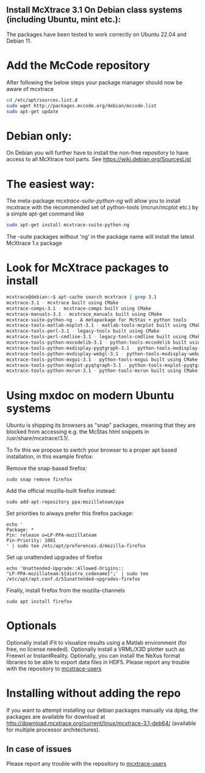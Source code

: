 ## Install McXtrace 3.1 On Debian class systems (including Ubuntu, mint etc.):
The packages have been tested to work correctly on Ubuntu 22.04 and Debian 11.

# Add the McCode repository
After following the below steps your package manager should now be aware of mcxtrace
```bash
cd /etc/apt/sources.list.d
sudo wget http://packages.mccode.org/debian/mccode.list
sudo apt-get update
```

# Debian only:
On Debian you will further have to install the non-free repository to have access to all McXtrace tool parts. See https://wiki.debian.org/SourcesList

# The easiest way:
The meta-package *mcxtrace-suite-python-ng* will allow you to install mcxtrace with the recommended set of python-tools (mcrun/mcplot etc.) by a simple apt-get command like
```bash
sudo apt-get install mcxtrace-suite-python-ng
```
The -suite packages without 'ng' in the package name will install the
latest McXtrace 1.x package

# Look for McXtrace packages to install
```bash
mcxtrace@debian:~$ apt-cache search mcxtrace | grep 3.1
mcxtrace-3.1 - mcxtrace built using CMake
mcxtrace-comps-3.1 - mcxtrace-comps built using CMake
mcxtrace-manuals-3.1 - mcxtrace_manuals built using CMake
mcxtrace-suite-python-ng - A metapackage for McStas + python tools
mcxtrace-tools-matlab-mxplot-3.1 - matlab-tools-mcplot built using CMake
mcxtrace-tools-perl-3.1 - legacy-tools built using CMake
mcxtrace-tools-perl-cmdline-3.1 - legacy-tools-cmdline built using CMake
mcxtrace-tools-python-mxcodelib-3.1 - python-tools-mccodelib built using CMake
mcxtrace-tools-python-mxdisplay-pyqtgraph-3.1 - python-tools-mxdisplay-pyqtgraph built using CMake
mcxtrace-tools-python-mxdisplay-webgl-3.1 - python-tools-mxdisplay-webgl built using CMake
mcxtrace-tools-python-mxgui-3.1 - python-tools-mxgui built using CMake
mcxtrace-tools-python-mxplot-pyqtgraph-3.1 - python-tools-mxplot-pyqtgraph built using CMake
mcxtrace-tools-python-mxrun-3.1 - python-tools-mxrun built using CMake
```
# Using mxdoc on modern Ubuntu systems
Ubuntu is shipping its browsers as "snap" packages, meaning that they
are blocked from accessing e.g. the McStas html snippets in
/usr/share/mcxtrace/3.1/.

To fix this we propose to switch your browser to a proper apt based
installation, in this example firefox:

Remove the snap-based firefox:
```
sudo snap remove firefox
```
Add the official mozilla-built firefox instead:
```
sudo add-apt-repository ppa:mozillateam/ppa
```
Set priorities to always prefer this firefox package:
```
echo '
Package: *
Pin: release o=LP-PPA-mozillateam
Pin-Priority: 1001
' | sudo tee /etc/apt/preferences.d/mozilla-firefox
```
Set up unattended upgrades of firefox
```
echo 'Unattended-Upgrade::Allowed-Origins::
"LP-PPA-mozillateam:${distro_codename}";' | sudo tee
/etc/apt/apt.conf.d/51unattended-upgrades-firefox
```
Finally, install firefox from the mozilla-channels
```
sudo apt install firefox
```

# Optionals
Optionally install iFit to visualize results using a Matlab environment (for free, no license needed).
Optionally install a VRML/X3D plotter such as Freewrl or InstantReality.
Optionally, you can install the NeXus format libraries to be able to export data files in HDF5.
Please report any trouble with the repository to [mcxtrace-users](mailto:mcxtrace-users@mcxtrace.org)

# Installing without adding the repo
If you want to attempt installing our debian packages manually via
dpkg, the packages are available for download at http://download.mcxtrace.org/current/linux/mcxtrace-3.1-deb64/
(available for multiple processor architectures).

## In case of issues
Please report any trouble with the repository to [mcxtrace-users](mailto:mcxtrace-users@mcxtrace.org)
